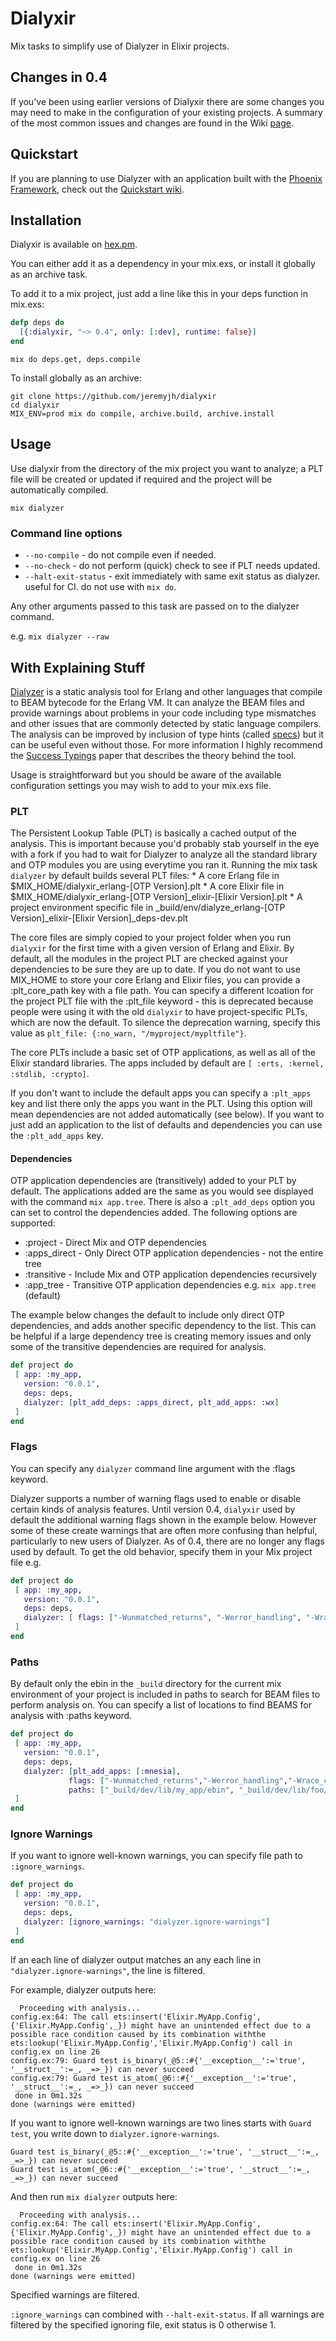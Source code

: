 # Dialyxir

Mix tasks to simplify use of Dialyzer in Elixir projects.

## Changes in 0.4

If you've been using earlier versions of Dialyxir there are some changes you may need to make in the configuration of your existing projects. A summary of the most common issues and changes are found in the Wiki [page](https://github.com/jeremyjh/dialyxir/wiki/Upgrading-to-0.4).

## Quickstart
If you are planning to use Dialyzer with an application built with the [Phoenix Framework](http://www.phoenixframework.org/), check out the [Quickstart wiki](https://github.com/jeremyjh/dialyxir/wiki/Phoenix-Dialyxir-Quickstart).

## Installation

Dialyxir is available on [hex.pm](https://hex.pm/packages/dialyxir). 

You can either add it as a dependency in your mix.exs, or install it globally as an archive task.

To add it to a mix project, just add a line like this in your deps function in mix.exs:

```elixir
defp deps do
  [{:dialyxir, "~> 0.4", only: [:dev], runtime: false}]
end
```

```console
mix do deps.get, deps.compile
```
 
To install globally as an archive:

```console
git clone https://github.com/jeremyjh/dialyxir
cd dialyxir
MIX_ENV=prod mix do compile, archive.build, archive.install
```

## Usage

Use dialyxir from the directory of the mix project you want to analyze; a PLT file will be created or updated if required and the project will be automatically compiled.

```console
mix dialyzer
```

### Command line options

  * `--no-compile`       - do not compile even if needed.
  * `--no-check`         - do not perform (quick) check to see if PLT needs updated.
  * `--halt-exit-status` - exit immediately with same exit status as dialyzer.
    useful for CI. do not use with `mix do`.

Any other arguments passed to this task are passed on to the dialyzer command.

  e.g.
    `mix dialyzer --raw`

## With Explaining Stuff

[Dialyzer](http://www.erlang.org/doc/apps/dialyzer/dialyzer_chapter.html) is a static analysis tool for Erlang and other languages that compile to BEAM bytecode for the Erlang VM. It can analyze the BEAM files and provide warnings about problems in your code including type mismatches and other issues that are commonly detected by static language compilers. The analysis can be improved by inclusion of type hints (called [specs](http://elixir-lang.org/docs/stable/elixir/typespecs.html)) but it can be useful even without those. For more information I highly recommend the [Success Typings](http://user.it.uu.se/~kostis/Papers/succ_types.pdf) paper that describes the theory behind the tool.


Usage is straightforward but you should be aware of the available configuration settings you may wish to add to your mix.exs file.

### PLT

The Persistent Lookup Table (PLT) is basically a cached output of the analysis. This is important because you'd probably stab yourself in the eye with
a fork if you had to wait for Dialyzer to analyze all the standard library and OTP modules you are using everytime you ran it.
Running the mix task `dialyzer` by default builds several PLT files:
    * A core Erlang file in $MIX_HOME/dialyxir_erlang-[OTP Version].plt
    * A core Elixir file in $MIX_HOME/dialyxir_erlang-[OTP Version]_elixir-[Elixir Version].plt
    * A project environment specific file in _build/env/dialyze_erlang-[OTP Version]_elixir-[Elixir Version]_deps-dev.plt

The core files are simply copied to your project folder when you run `dialyxir` for the first time with a given version of Erlang and Elixir. By default, all
the modules in the project PLT are checked against your dependencies to be sure they are up to date. If you do not want to use MIX_HOME to store your core Erlang and Elixir files, you can provide a :plt_core_path key with a file path. You can specify a different lcoation for the project PLT file with the :plt_file keyword - this is deprecated because people were using it with the old `dialyxir` to have project-specific PLTs, which are now the default. To silence the deprecation warning, specify this value as `plt_file: {:no_warn, "/myproject/mypltfile"}`.

The core PLTs include a basic set of OTP applications, as well as all of the Elixir standard libraries.
The apps included by default are `[ :erts, :kernel, :stdlib, :crypto]`. 

If you don't want to include the default apps you can specify a `:plt_apps` key and list there only the apps you want in the PLT. Using this option will mean dependencies are not added automatically (see below). If you want to just add an application to the list of defaults and dependencies you can use the `:plt_add_apps` key.

#### Dependencies
OTP application dependencies are (transitively) added to your PLT by default. The applications added are the same as you would see displayed with the command `mix app.tree`. There is also a `:plt_add_deps` option you can set to control the dependencies added. The following options are supported:
  * :project - Direct Mix and OTP dependencies
  * :apps_direct - Only Direct OTP application dependencies - not the entire tree
  * :transitive - Include Mix and OTP application dependencies recursively
  * :app_tree - Transitive OTP application dependencies e.g. `mix app.tree` (default)


The example below changes the default to include only direct OTP dependencies, and adds another specific dependency to the list. This can be helpful if a large dependency tree is creating memory issues and only some of the transitive dependencies are required for analysis.

```elixir
def project do
 [ app: :my_app,
   version: "0.0.1",
   deps: deps,
   dialyzer: [plt_add_deps: :apps_direct, plt_add_apps: :wx]
 ]
end
```

### Flags

You can specify any `dialyzer` command line argument with the :flags keyword.

Dialyzer supports a number of warning flags used to enable or disable certain kinds of analysis features. Until version 0.4, `dialyxir` used by default the additional warning flags shown in the example below. However some of these create warnings that are often more confusing than helpful, particularly to new users of Dialyzer. As of 0.4, there are no longer any flags used by default. To get the old behavior, specify them in your Mix project file e.g.

```elixir
def project do
 [ app: :my_app,
   version: "0.0.1",
   deps: deps,
   dialyzer: [ flags: ["-Wunmatched_returns", "-Werror_handling", "-Wrace_conditions", "-Wunderspecs"]]
 ]
end
```

### Paths

By default only the ebin in the `_build` directory for the current mix environment of your project is included in paths to search for BEAM files to perform analysis on. You can specify a list of locations to find BEAMS for analysis with :paths keyword.

```elixir
def project do
 [ app: :my_app,
   version: "0.0.1",
   deps: deps,
   dialyzer: [plt_add_apps: [:mnesia],
             flags: ["-Wunmatched_returns","-Werror_handling","-Wrace_conditions", "-Wno_opaque"],
             paths: ["_build/dev/lib/my_app/ebin", "_build/dev/lib/foo/ebin"]]
 ]
end
```

### Ignore Warnings

If you want to ignore well-known warnings, you can specify file path to `:ignore_warnings`.

```elixir
def project do
 [ app: :my_app,
   version: "0.0.1",
   deps: deps,
   dialyzer: [ignore_warnings: "dialyzer.ignore-warnings"]
 ]
end
```

If an each line of dialyzer output matches an any each line in `"dialyzer.ignore-warnings"`, the line is filtered.

For example, dialyzer outputs here:

```
  Proceeding with analysis...
config.ex:64: The call ets:insert('Elixir.MyApp.Config',{'Elixir.MyApp.Config',_}) might have an unintended effect due to a possible race condition caused by its combination withthe ets:lookup('Elixir.MyApp.Config','Elixir.MyApp.Config') call in config.ex on line 26
config.ex:79: Guard test is_binary(_@5::#{'__exception__':='true', '__struct__':=_, _=>_}) can never succeed
config.ex:79: Guard test is_atom(_@6::#{'__exception__':='true', '__struct__':=_, _=>_}) can never succeed
 done in 0m1.32s
done (warnings were emitted)
```

If you want to ignore well-known warnings are two lines starts with `Guard test`, you write down to `dialyzer.ignore-warnings`.

```
Guard test is_binary(_@5::#{'__exception__':='true', '__struct__':=_, _=>_}) can never succeed
Guard test is_atom(_@6::#{'__exception__':='true', '__struct__':=_, _=>_}) can never succeed
```

And then run `mix dialyzer` outputs here:

```
  Proceeding with analysis...
config.ex:64: The call ets:insert('Elixir.MyApp.Config',{'Elixir.MyApp.Config',_}) might have an unintended effect due to a possible race condition caused by its combination withthe ets:lookup('Elixir.MyApp.Config','Elixir.MyApp.Config') call in config.ex on line 26
 done in 0m1.32s
done (warnings were emitted)
```

Specified warnings are filtered.

`:ignore_warnings` can combined with `--halt-exit-status`.
If all warnings are filtered by the specified ignoring file, exit status is 0 otherwise 1.
